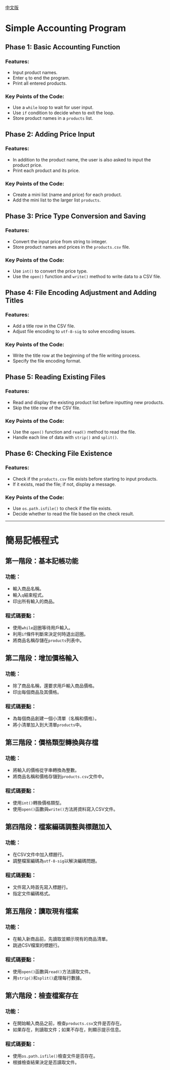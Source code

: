 [中文版](#簡易記帳程式)

# Simple Accounting Program

## Phase 1: Basic Accounting Function
### Features:
- Input product names.
- Enter `q` to end the program.
- Print all entered products.

### Key Points of the Code:
- Use a `while` loop to wait for user input.
- Use `if` condition to decide when to exit the loop.
- Store product names in a `products` list.

## Phase 2: Adding Price Input
### Features:
- In addition to the product name, the user is also asked to input the product price.
- Print each product and its price.

### Key Points of the Code:
- Create a mini list (name and price) for each product.
- Add the mini list to the larger list `products`.

## Phase 3: Price Type Conversion and Saving
### Features:
- Convert the input price from string to integer.
- Store product names and prices in the `products.csv` file.

### Key Points of the Code:
- Use `int()` to convert the price type.
- Use the `open()` function and `write()` method to write data to a CSV file.

## Phase 4: File Encoding Adjustment and Adding Titles
### Features:
- Add a title row in the CSV file.
- Adjust file encoding to `utf-8-sig` to solve encoding issues.

### Key Points of the Code:
- Write the title row at the beginning of the file writing process.
- Specify the file encoding format.

## Phase 5: Reading Existing Files
### Features:
- Read and display the existing product list before inputting new products.
- Skip the title row of the CSV file.

### Key Points of the Code:
- Use the `open()` function and `read()` method to read the file.
- Handle each line of data with `strip()` and `split()`.

## Phase 6: Checking File Existence
### Features:
- Check if the `products.csv` file exists before starting to input products.
- If it exists, read the file; if not, display a message.

### Key Points of the Code:
- Use `os.path.isfile()` to check if the file exists.
- Decide whether to read the file based on the check result.

---

# 簡易記帳程式

## 第一階段：基本記帳功能
### 功能：
- 輸入商品名稱。
- 輸入`q`結束程式。
- 印出所有輸入的商品。

### 程式碼要點：
- 使用`while`迴圈等待用戶輸入。
- 利用`if`條件判斷來決定何時退出迴圈。
- 將商品名稱存儲在`products`列表中。

## 第二階段：增加價格輸入
### 功能：
- 除了商品名稱，還要求用戶輸入商品價格。
- 印出每個商品及其價格。

### 程式碼要點：
- 為每個商品創建一個小清單（名稱和價格）。
- 將小清單加入到大清單`products`中。

## 第三階段：價格類型轉換與存檔
### 功能：
- 將輸入的價格從字串轉換為整數。
- 將商品名稱和價格存儲到`products.csv`文件中。

### 程式碼要點：
- 使用`int()`轉換價格類型。
- 使用`open()`函數與`write()`方法將資料寫入CSV文件。

## 第四階段：檔案編碼調整與標題加入
### 功能：
- 在CSV文件中加入標題行。
- 調整檔案編碼為`utf-8-sig`以解決編碼問題。

### 程式碼要點：
- 文件寫入時首先寫入標題行。
- 指定文件編碼格式。

## 第五階段：讀取現有檔案
### 功能：
- 在輸入新商品前，先讀取並顯示現有的商品清單。
- 跳過CSV檔案的標題行。

### 程式碼要點：
- 使用`open()`函數與`read()`方法讀取文件。
- 用`strip()`和`split()`處理每行數據。

## 第六階段：檢查檔案存在
### 功能：
- 在開始輸入商品之前，檢查`products.csv`文件是否存在。
- 如果存在，則讀取文件；如果不存在，則顯示提示信息。

### 程式碼要點：
- 使用`os.path.isfile()`檢查文件是否存在。
- 根據檢查結果決定是否讀取文件。
